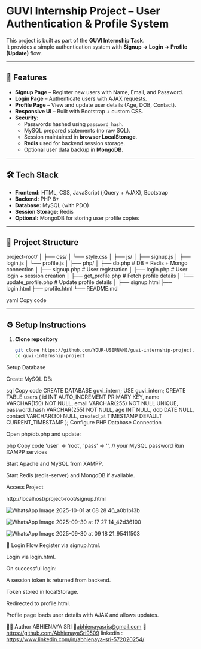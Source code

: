 # GUVI Internship Project – User Authentication & Profile System

This project is built as part of the **GUVI Internship Task**.  
It provides a simple authentication system with **Signup → Login → Profile (Update)** flow.  

---

## 🚀 Features
- **Signup Page** – Register new users with Name, Email, and Password.
- **Login Page** – Authenticate users with AJAX requests.
- **Profile Page** – View and update user details (Age, DOB, Contact).
- **Responsive UI** – Built with Bootstrap + custom CSS.
- **Security**:
  - Passwords hashed using `password_hash`.
  - MySQL prepared statements (no raw SQL).
  - Session maintained in **browser LocalStorage**.
  - **Redis** used for backend session storage.
  - Optional user data backup in **MongoDB**.

---

## 🛠️ Tech Stack
- **Frontend:** HTML, CSS, JavaScript (jQuery + AJAX), Bootstrap
- **Backend:** PHP 8+
- **Database:** MySQL (with PDO)
- **Session Storage:** Redis
- **Optional:** MongoDB for storing user profile copies

---

## 📂 Project Structure
project-root/
│
├── css/
│ └── style.css
│
├── js/
│ ├── signup.js
│ ├── login.js
│ └── profile.js
│
├── php/
│ ├── db.php # DB + Redis + Mongo connection
│ ├── signup.php # User registration
│ ├── login.php # User login + session creation
│ ├── get_profile.php # Fetch profile details
│ └── update_profile.php # Update profile details
│
├── signup.html
├── login.html
├── profile.html
└── README.md

yaml
Copy code

---

## ⚙️ Setup Instructions

1. **Clone repository**
   ```bash
   git clone https://github.com/YOUR-USERNAME/guvi-internship-project.git
   cd guvi-internship-project
Setup Database

Create MySQL DB:

sql
Copy code
CREATE DATABASE guvi_intern;
USE guvi_intern;
CREATE TABLE users (
  id INT AUTO_INCREMENT PRIMARY KEY,
  name VARCHAR(150) NOT NULL,
  email VARCHAR(255) NOT NULL UNIQUE,
  password_hash VARCHAR(255) NOT NULL,
  age INT NULL,
  dob DATE NULL,
  contact VARCHAR(30) NULL,
  created_at TIMESTAMP DEFAULT CURRENT_TIMESTAMP
);
Configure PHP Database Connection

Open php/db.php and update:

php
Copy code
'user' => 'root',
'pass' => '',   // your MySQL password
Run XAMPP services

Start Apache and MySQL from XAMPP.

Start Redis (redis-server) and MongoDB if available.

Access Project

http://localhost/project-root/signup.html

![WhatsApp Image 2025-10-01 at 08 28 46_a0b1b13b](https://github.com/user-attachments/assets/4d312b3e-7622-4c7b-af4b-d2e1e4c6673b)


![WhatsApp Image 2025-09-30 at 17 27 14_42d36100](https://github.com/user-attachments/assets/4e71bf6d-d9ce-4dd2-8c0d-2010e22b22bc)

![WhatsApp Image 2025-09-30 at 09 18 21_9541f503](https://github.com/user-attachments/assets/dd51802a-6760-476d-8baa-980e069d078d)




🔑 Login Flow
Register via signup.html.

Login via login.html.

On successful login:

A session token is returned from backend.

Token stored in localStorage.

Redirected to profile.html.

Profile page loads user details with AJAX and allows updates.


👨‍💻 Author
ABHIENAYA SRI
📧abhienayasris@gmail.com
🔗 https://github.com/AbhienayaSri9509
linkedin : https://www.linkedin.com/in/abhienaya-sri-572020254/

